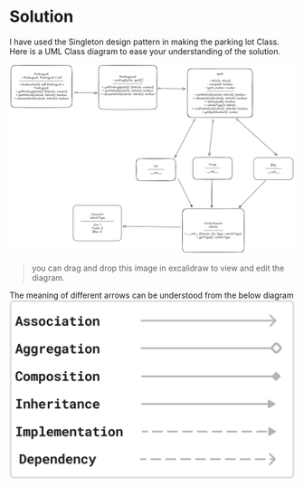 # Solution

I have used the Singleton design pattern in making the parking lot Class. Here is a UML Class diagram to ease your understanding of the solution.

[![UMLClassDiagram](parkingLot.excalidraw.png)](https://excalidraw.com)

> you can drag and drop this image in excalidraw to view and edit the diagram.

The meaning of different arrows can be understood from the below diagram
[![arrow_descriptors](../images/arrow_desc.png)](https://blog.algomaster.io/p/uml-class-diagram-explained-with-examples)
